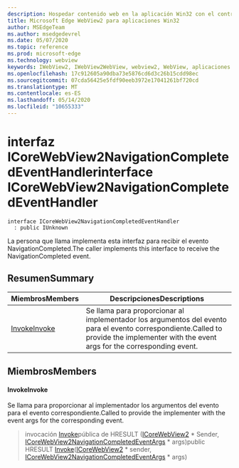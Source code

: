 ```yaml
---
description: Hospedar contenido web en la aplicación Win32 con el control Microsoft Edge WebView2
title: Microsoft Edge WebView2 para aplicaciones Win32
author: MSEdgeTeam
ms.author: msedgedevrel
ms.date: 05/07/2020
ms.topic: reference
ms.prod: microsoft-edge
ms.technology: webview
keywords: IWebView2, IWebView2WebView, webview2, WebView, aplicaciones Win32, Win32, Edge, ICoreWebView2, ICoreWebView2Controller, control de explorador, HTML Edge
ms.openlocfilehash: 17c912605a90dba73e5876cd6d3c26b15cdd98ec
ms.sourcegitcommit: 07cda56425e5fdf90eeb3972e17041261bf720cd
ms.translationtype: MT
ms.contentlocale: es-ES
ms.lasthandoff: 05/14/2020
ms.locfileid: "10655333"
---
```

# <span data-ttu-id="b9ff0-104">interfaz ICoreWebView2NavigationCompletedEventHandler</span><span class="sxs-lookup"><span data-stu-id="b9ff0-104">interface ICoreWebView2NavigationCompletedEventHandler</span></span> 

```
interface ICoreWebView2NavigationCompletedEventHandler
  : public IUnknown
```

<span data-ttu-id="b9ff0-105">La persona que llama implementa esta interfaz para recibir el evento NavigationCompleted.</span><span class="sxs-lookup"><span data-stu-id="b9ff0-105">The caller implements this interface to receive the NavigationCompleted event.</span></span>

## <span data-ttu-id="b9ff0-106">Resumen</span><span class="sxs-lookup"><span data-stu-id="b9ff0-106">Summary</span></span>

 <span data-ttu-id="b9ff0-107">Miembros</span><span class="sxs-lookup"><span data-stu-id="b9ff0-107">Members</span></span>                        | <span data-ttu-id="b9ff0-108">Descripciones</span><span class="sxs-lookup"><span data-stu-id="b9ff0-108">Descriptions</span></span>
--------------------------------|---------------------------------------------
[<span data-ttu-id="b9ff0-109">Invoke</span><span class="sxs-lookup"><span data-stu-id="b9ff0-109">Invoke</span></span>](#invoke) | <span data-ttu-id="b9ff0-110">Se llama para proporcionar al implementador los argumentos del evento para el evento correspondiente.</span><span class="sxs-lookup"><span data-stu-id="b9ff0-110">Called to provide the implementer with the event args for the corresponding event.</span></span>

## <span data-ttu-id="b9ff0-111">Miembros</span><span class="sxs-lookup"><span data-stu-id="b9ff0-111">Members</span></span>

#### <span data-ttu-id="b9ff0-112">Invoke</span><span class="sxs-lookup"><span data-stu-id="b9ff0-112">Invoke</span></span> 

<span data-ttu-id="b9ff0-113">Se llama para proporcionar al implementador los argumentos del evento para el evento correspondiente.</span><span class="sxs-lookup"><span data-stu-id="b9ff0-113">Called to provide the implementer with the event args for the corresponding event.</span></span>

> <span data-ttu-id="b9ff0-114">invocación [Invoke](#invoke)pública de HRESULT ([ICoreWebView2](icorewebview2.md) \* Sender, [ICoreWebView2NavigationCompletedEventArgs](icorewebview2navigationcompletedeventargs.md) \* args)</span><span class="sxs-lookup"><span data-stu-id="b9ff0-114">public HRESULT [Invoke](#invoke)([ICoreWebView2](icorewebview2.md) \* sender, [ICoreWebView2NavigationCompletedEventArgs](icorewebview2navigationcompletedeventargs.md) \* args)</span></span>

